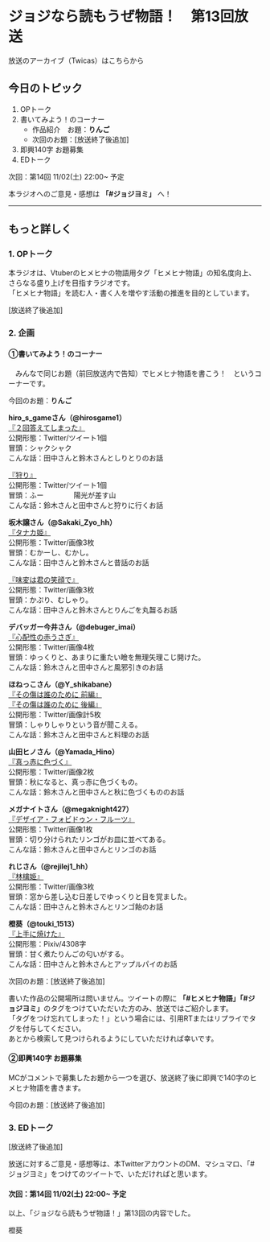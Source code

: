 # ジョジなら読もうぜ物語！　第13回放送

放送のアーカイブ（Twicas）はこちらから

## 今日のトピック
1. OPトーク
1. 書いてみよう！のコーナー
    - 作品紹介　お題：<b>りんご</b>
    - 次回のお題：<b></b>[放送終了後追加]
1. 即興140字 お題募集
1. EDトーク

次回：第14回 11/02(土) 22:00~ 予定

本ラジオへのご意見・感想は **「#ジョジヨミ」** へ！

---

## もっと詳しく
### 1. OPトーク

本ラジオは、Vtuberのヒメヒナの物語用タグ「ヒメヒナ物語」の知名度向上、さらなる盛り上げを目指すラジオです。  
「ヒメヒナ物語」を読む人・書く人を増やす活動の推進を目的としています。  

[放送終了後追加]

### 2. 企画
#### ①書いてみよう！のコーナー
　みんなで同じお題（前回放送内で告知）でヒメヒナ物語を書こう！　というコーナーです。

今回のお題：<b>りんご</b>

**hiro_s_gameさん（@hirosgame1）**  
[『２回答えてしまった』](https://twitter.com/hirosgame1/status/1186277553259999234?s=20)  
公開形態：Twitter/ツイート1個  
冒頭：シャクシャク  
こんな話：田中さんと鈴木さんとしりとりのお話  

[『狩り』](https://twitter.com/hirosgame1/status/1186972470038777856?s=20)  
公開形態：Twitter/ツイート1個  
冒頭：ふー
　　　　陽光が差す山  
こんな話：鈴木さんと田中さんと狩りに行くお話  

**坂木譲さん（@Sakaki_Zyo_hh）**  
[『タナカ姫』](https://twitter.com/Sakaki_Zyo_hh/status/1186971525078896642?s=20)  
公開形態：Twitter/画像3枚  
冒頭：むかーし、むかし。  
こんな話：田中さんと鈴木さんと昔話のお話  

[『味変は君の笑顔で』](https://twitter.com/Sakaki_Zyo_hh/status/1187011358308483072?s=20)  
公開形態：Twitter/画像3枚  
冒頭：かぷり、むしゃり。  
こんな話：田中さんと鈴木さんとりんごを丸齧るお話  

**デバッガー今井さん（@debuger_imai）**  
[『心配性の赤うさぎ』](https://twitter.com/debuger_imai/status/1187341676584398848?s=20)  
公開形態：Twitter/画像4枚  
冒頭：ゆっくりと、あまりに重たい瞼を無理矢理こじ開けた。  
こんな話：鈴木さんと田中さんと風邪引きのお話  

**ほねっこさん（@Y_shikabane）**  
[『その傷は誰のために 前編』](https://twitter.com/Y_shikabane/status/1187362721034932225?s=20)  
[『その傷は誰のために 後編』](https://twitter.com/Y_shikabane/status/1187362728614064129?s=20)  
公開形態：Twitter/画像計5枚  
冒頭：しゃりしゃりという音が聞こえる。  
こんな話：鈴木さんと田中さんと料理のお話  

**山田ヒノさん（@Yamada_Hino）**  
[『真っ赤に色づく』](https://twitter.com/Yamada_Hino/status/1187397838465929216?s=20)  
公開形態：Twitter/画像2枚  
冒頭：秋になると、真っ赤に色づくもの。  
こんな話：鈴木さんと田中さんと秋に色づくもののお話  

**メガナイトさん（@megaknight427）**  
[『デザイア・フォビドゥン・フルーツ』](https://twitter.com/megaknight427/status/1187589093422587904?s=20)  
公開形態：Twitter/画像1枚  
冒頭：切り分けられたリンゴがお皿に並べてある。  
こんな話：鈴木さんと田中さんとリンゴのお話

**れじさん（@rejilej1_hh）**  
[『林檎姫』](https://twitter.com/rejilej1_hh/status/1188278367105118208?s=20)  
公開形態：Twitter/画像3枚  
冒頭：窓から差し込む日差しでゆっくりと目を覚ました。  
こんな話：田中さんと鈴木さんとリンゴ飴のお話  

**橙葵（@touki_1513）**  
[『上手に焼けた』](https://twitter.com/touki_1513/status/1188378077283270657?s=20)  
公開形態：Pixiv/4308字  
冒頭：甘く煮たりんごの匂いがする。  
こんな話：田中さんと鈴木さんとアップルパイのお話  

次回のお題：<b></b>[放送終了後追加]

書いた作品の公開場所は問いません。ツイートの際に <b>「#ヒメヒナ物語」「#ジョジヨミ」</b>のタグをつけていただいた方のみ、放送ではご紹介します。  
「タグをつけ忘れてしまった！」という場合には、引用RTまたはリプライでタグを付与してください。  
あとから検索して見つけられるようにしていただければ幸いです。  

#### ②即興140字 お題募集
MCがコメントで募集したお題から一つを選び、放送終了後に即興で140字のヒメヒナ物語を書きます。

今回のお題：[放送終了後追加]

### 3. EDトーク

[放送終了後追加]

放送に対するご意見・感想等は、本TwitterアカウントのDM、マシュマロ、「#ジョジヨミ」をつけてのツイートで、いただければと思います。

#### 次回：第14回 11/02(土) 22:00~ 予定

以上、「ジョジなら読もうぜ物語！」第13回の内容でした。

橙葵
